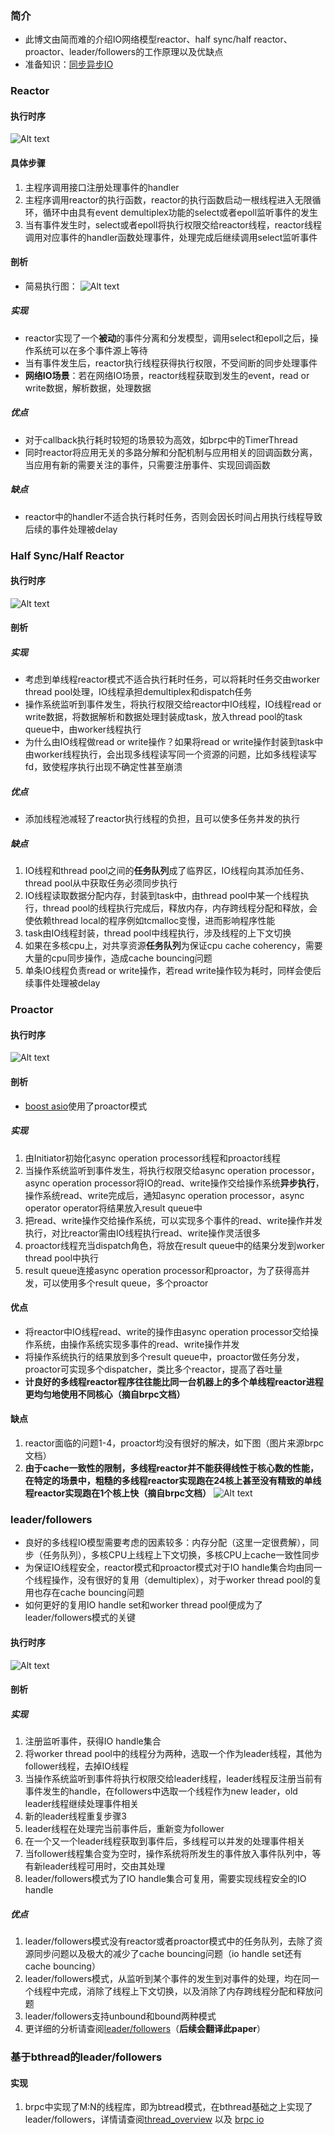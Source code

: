 ### 简介
- 此博文由简而难的介绍IO网络模型reactor、half sync/half reactor、proactor、leader/followers的工作原理以及优缺点
- 准备知识：[同步异步IO](https://segmentfault.com/a/1190000003063859?utm_source=Weibo&utm_medium=shareLink&utm_campaign=socialShare&from=timeline&isappinstalled=0)

### Reactor
#### 执行时序
![Alt text](./reactor-workflow.png)

#### 具体步骤
1. 主程序调用接口注册处理事件的handler
2. 主程序调用reactor的执行函数，reactor的执行函数启动一根线程进入无限循环，循环中由具有event demultiplex功能的select或者epoll监听事件的发生
3. 当有事件发生时，select或者epoll将执行权限交给reactor线程，reactor线程调用对应事件的handler函数处理事件，处理完成后继续调用select监听事件

#### 剖析
- 简易执行图：
![Alt text](./reactor-delay.png)

##### 实现
- reactor实现了一个**被动**的事件分离和分发模型，调用select和epoll之后，操作系统可以在多个事件源上等待
- 当有事件发生后，reactor执行线程获得执行权限，不受间断的同步处理事件
- **网络IO场景**：若在网络IO场景，reactor线程获取到发生的event，read or write数据，解析数据，处理数据

##### 优点
- 对于callback执行耗时较短的场景较为高效，如brpc中的TimerThread
- 同时reactor将应用无关的多路分解和分配机制与应用相关的回调函数分离，当应用有新的需要关注的事件，只需要注册事件、实现回调函数

##### 缺点
- reactor中的handler不适合执行耗时任务，否则会因长时间占用执行线程导致后续的事件处理被delay


### Half Sync/Half Reactor
#### 执行时序
![Alt text](./half-sync-half-reactor.png)

#### 剖析

##### 实现
- 考虑到单线程reactor模式不适合执行耗时任务，可以将耗时任务交由worker thread pool处理，IO线程承担demultiplex和dispatch任务
- 操作系统监听到事件发生，将执行权限交给reactor中IO线程，IO线程read or write数据，将数据解析和数据处理封装成task，放入thread pool的task queue中，由worker线程执行
- 为什么由IO线程做read or write操作？如果将read or write操作封装到task中由worker线程执行，会出现多线程读写同一个资源的问题，比如多线程读写fd，致使程序执行出现不确定性甚至崩溃

##### 优点
- 添加线程池减轻了reactor执行线程的负担，且可以使多任务并发的执行

##### 缺点
1.  IO线程和thread pool之间的**任务队列**成了临界区，IO线程向其添加任务、thread pool从中获取任务必须同步执行
2. IO线程读取数据分配内存，封装到task中，由thread pool中某一个线程执行，thread pool的线程执行完成后，释放内存，内存跨线程分配和释放，会使依赖thread local的程序例如tcmalloc变慢，进而影响程序性能
3. task由IO线程封装，thread pool中线程执行，涉及线程的上下文切换
4. 如果在多核cpu上，对共享资源**任务队列**为保证cpu cache coherency，需要大量的cpu同步操作，造成cache bouncing问题
5. 单条IO线程负责read or write操作，若read write操作较为耗时，同样会使后续事件处理被delay

### Proactor
#### 执行时序
![Alt text](./proactor.png)

#### 剖析
- [boost asio](https://www.boost.org/doc/libs/1_67_0/doc/html/boost_asio/overview/core/async.html)使用了proactor模式

##### 实现
1. 由Initiator初始化async operation processor线程和proactor线程
2. 当操作系统监听到事件发生，将执行权限交给async operation processor，async operation processor将IO的read、write操作交给操作系统**异步执行**，操作系统read、write完成后，通知async operation processor，async operator operator将结果放入result queue中
3. 把read、write操作交给操作系统，可以实现多个事件的read、write操作并发执行，对比reactor需由IO线程执行read、write操作灵活很多
4. proactor线程充当dispatch角色，将放在result queue中的结果分发到worker thread pool中执行
5. result queue连接async operation processor和proactor，为了获得高并发，可以使用多个result queue，多个proactor

#### 优点
- 将reactor中IO线程read、write的操作由async operation processor交给操作系统，由操作系统实现多事件的read、write操作并发
- 将操作系统执行的结果放到多个result queue中，proactor做任务分发，proactor可实现多个dispatcher，类比多个reactor，提高了吞吐量
- **计良好的多线程reactor程序往往能比同一台机器上的多个单线程reactor进程更均匀地使用不同核心（摘自brpc文档）**

#### 缺点
1. reactor面临的问题1-4，proactor均没有很好的解决，如下图（图片来源brpc文档）
2. **由于cache一致性的限制，多线程reactor并不能获得线性于核心数的性能，在特定的场景中，粗糙的多线程reactor实现跑在24核上甚至没有精致的单线程reactor实现跑在1个核上快（摘自brpc文档）**
![Alt text](./multi-reactor.png)


### leader/followers
- 良好的多线程IO模型需要考虑的因素较多：内存分配（这里一定很费解），同步（任务队列），多核CPU上线程上下文切换，多核CPU上cache一致性同步
- 为保证IO线程安全，reactor模式和proactor模式对于IO handle集合均由同一个线程操作，没有很好的复用（demultiplex），对于worker thread pool的复用也存在cache bouncing问题
- 如何更好的复用IO handle set和worker thread pool便成为了leader/followers模式的关键

#### 执行时序
![Alt text](./leader-followers.png)


#### 剖析
##### 实现
1. 注册监听事件，获得IO handle集合
2. 将worker thread pool中的线程分为两种，选取一个作为leader线程，其他为follower线程，去掉IO线程
3. 当操作系统监听到事件将执行权限交给leader线程，leader线程反注册当前有事件发生的handle，在followers中选取一个线程作为new leader，old leader线程继续处理事件相关
4. 新的leader线程重复步骤3
5. leader线程在处理完当前事件后，重新变为follower
6. 在一个又一个leader线程获取到事件后，多线程可以并发的处理事件相关
7. 当follower线程集合变为空时，操作系统将所发生的事件放入事件队列中，等有新leader线程可用时，交由其处理
8. leader/followers模式为了IO handle集合可复用，需要实现线程安全的IO handle

##### 优点
1. leader/followers模式没有reactor或者proactor模式中的任务队列，去除了资源同步问题以及极大的减少了cache bouncing问题（io handle set还有cache bouncing）
2. leader/followers模式，从监听到某个事件的发生到对事件的处理，均在同一个线程中完成，消除了线程上下文切换，以及消除了内存跨线程分配和释放问题
3. leader/followers支持unbound和bound两种模式
4. 更详细的分析请查阅[leader/followers](https://pdfs.semanticscholar.org/5e03/0f03d4a043552ed8aa827098f33f4530e37e.pdf)（**后续会翻译此paper**）

### 基于bthread的leader/followers
#### 实现
1. brpc中实现了M:N的线程库，即为btread模式，在bthread基础之上实现了leader/followers，详情请查阅[thread_overview](https://pdfs.semanticscholar.org/5e03/0f03d4a043552ed8aa827098f33f4530e37e.pdf) 以及 [brpc io](https://pdfs.semanticscholar.org/5e03/0f03d4a043552ed8aa827098f33f4530e37e.pdf)